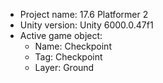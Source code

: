 <!-- UNITY CODE ASSIST INSTRUCTIONS START -->
- Project name: 17.6 Platformer 2
- Unity version: Unity 6000.0.47f1
- Active game object:
  - Name: Checkpoint
  - Tag: Checkpoint
  - Layer: Ground
<!-- UNITY CODE ASSIST INSTRUCTIONS END -->